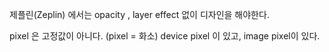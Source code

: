 제플린(Zeplin) 에서는 opacity , layer effect 없이 디자인을 해야한다.

pixel 은 고정값이 아니다. (pixel = 화소)
device pixel 이 있고,
image pixel이 있다.
